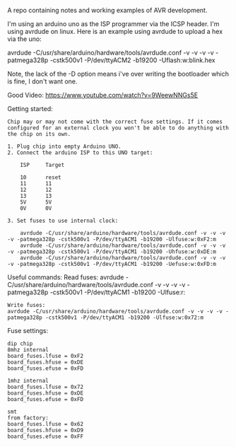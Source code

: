 A repo containing notes and working examples of AVR development.

I'm using an arduino uno as the ISP programmer via the ICSP header. I'm using avrdude on linux. Here is an example using avrdude to upload a hex via the uno:

avrdude -C/usr/share/arduino/hardware/tools/avrdude.conf -v -v -v -v -patmega328p -cstk500v1 -P/dev/ttyACM2 -b19200 -Uflash:w:blink.hex

Note, the lack of the -D option means i've over writing the bootloader which is fine, I don't want one.

Good Video: https://www.youtube.com/watch?v=9WeewNNGs5E

Getting started:

	Chip may or may not come with the correct fuse settings. If it comes configured for an external clock you won't be able to do anything with the chip on its own.

	1. Plug chip into empty Arduino UNO.
	2. Connect the arduino ISP to this UNO target:

		ISP		Target

		10		reset
		11		11
		12		12
		13		13
		5V		5V
		0V		0V	

	3. Set fuses to use internal clock:

		avrdude -C/usr/share/arduino/hardware/tools/avrdude.conf -v -v -v -v -patmega328p -cstk500v1 -P/dev/ttyACM1 -b19200 -Ulfuse:w:0xF2:m
		avrdude -C/usr/share/arduino/hardware/tools/avrdude.conf -v -v -v -v -patmega328p -cstk500v1 -P/dev/ttyACM1 -b19200 -Uhfuse:w:0xDE:m
		avrdude -C/usr/share/arduino/hardware/tools/avrdude.conf -v -v -v -v -patmega328p -cstk500v1 -P/dev/ttyACM1 -b19200 -Uefuse:w:0xFD:m	


Useful commands:
	Read fuses:
	avrdude -C/usr/share/arduino/hardware/tools/avrdude.conf -v -v -v -v -patmega328p -cstk500v1 -P/dev/ttyACM1 -b19200 -Ulfuse:r:

	Write fuses:
	avrdude -C/usr/share/arduino/hardware/tools/avrdude.conf -v -v -v -v -patmega328p -cstk500v1 -P/dev/ttyACM1 -b19200 -Ulfuse:w:0x72:m


Fuse settings:

	dip chip
	8mhz internal
	board_fuses.lfuse = 0xF2
	board_fuses.hfuse = 0xDE
	board_fuses.efuse = 0xFD

	1mhz internal
	board_fuses.lfuse = 0x72
	board_fuses.hfuse = 0xDE
	board_fuses.efuse = 0xFD

	smt
	from factory:
	board_fuses.lfuse = 0x62
	board_fuses.hfuse = 0xD9
	board_fuses.efuse = 0xFF

